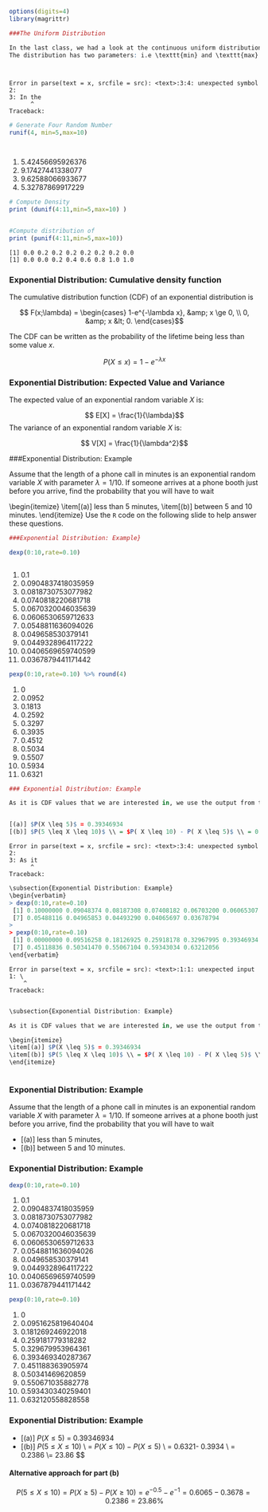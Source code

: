 

```R
options(digits=4)
library(magrittr)

```


```R
###The Uniform Distribution

In the last class, we had a look at the continuous uniform distribution. It is very useful in constructing simulations. Briefly we will look at some relevant \texttt{R} function.
The distribution has two parameters: i.e \texttt{min} and \texttt{max}. (Here chosen as 5 and 10 respectively)




```


    Error in parse(text = x, srcfile = src): <text>:3:4: unexpected symbol
    2: 
    3: In the
          ^
    Traceback:




```R
# Generate Four Random Number
runif(4, min=5,max=10)




```


<ol class="list-inline">
	<li>5.42456695926376</li>
	<li>9.17427441338077</li>
	<li>9.62588066933677</li>
	<li>5.32787869917229</li>
</ol>




```R
# Compute Density
print (dunif(4:11,min=5,max=10) )


#Compute distribution of
print (punif(4:11,min=5,max=10))
```

    [1] 0.0 0.2 0.2 0.2 0.2 0.2 0.2 0.0
    [1] 0.0 0.0 0.2 0.4 0.6 0.8 1.0 1.0


### Exponential Distribution: Cumulative density function

The cumulative distribution function (CDF) of an exponential distribution is

$$
F(x;\lambda) = \begin{cases}
1-e^{-\lambda x}, &amp; x \ge 0, \\
0, &amp; x &lt; 0.
\end{cases}$$

The CDF can be written as the probability of the lifetime being less than some value $x$.

$$ P(X \leq x) = 1-e^{-\lambda x} $$




### Exponential Distribution: Expected Value and Variance

The expected value of an exponential random variable $X$ is:

                  
$$ E[X] = \frac{1}{\lambda}$$
The variance of an exponential random variable $X$ is:

$$ V[X] = \frac{1}{\lambda^2}$$

###Exponential Distribution: Example

Assume that the length of a phone call in minutes is an exponential random variable $X$ with parameter
$\lambda = 1/10$. If someone arrives at a phone booth just before you arrive, find the probability that you
will have to wait 


\begin{itemize}
\item[(a)] less than 5 minutes,
\item[(b)] between 5 and 10 minutes.
\end{itemize}
Use the ``R`` code on the following slide to help answer these questions.





```R
###Exponential Distribution: Example}

dexp(0:10,rate=0.10)



```


<ol class="list-inline">
	<li>0.1</li>
	<li>0.0904837418035959</li>
	<li>0.0818730753077982</li>
	<li>0.0740818220681718</li>
	<li>0.0670320046035639</li>
	<li>0.0606530659712633</li>
	<li>0.0548811636094026</li>
	<li>0.049658530379141</li>
	<li>0.0449328964117222</li>
	<li>0.0406569659740599</li>
	<li>0.0367879441171442</li>
</ol>




```R
pexp(0:10,rate=0.10) %>% round(4)
```


<ol class="list-inline">
	<li>0</li>
	<li>0.0952</li>
	<li>0.1813</li>
	<li>0.2592</li>
	<li>0.3297</li>
	<li>0.3935</li>
	<li>0.4512</li>
	<li>0.5034</li>
	<li>0.5507</li>
	<li>0.5934</li>
	<li>0.6321</li>
</ol>




```R
### Exponential Distribution: Example

As it is CDF values that we are interested in, we use the output from the ``pexp()`` commands.


[(a)] $P(X \leq 5)$ = 0.39346934
[(b)] $P(5 \leq X \leq 10)$ \\ = $P( X \leq 10) - P( X \leq 5)$ \\ = 0.63212056- 0.39346934 \\ = 0.2386512 \\= 23.84 $\$

```


    Error in parse(text = x, srcfile = src): <text>:3:4: unexpected symbol
    2: 
    3: As it
          ^
    Traceback:




```R
\subsection{Exponential Distribution: Example}
\begin{verbatim}
> dexp(0:10,rate=0.10)
 [1] 0.10000000 0.09048374 0.08187308 0.07408182 0.06703200 0.06065307
 [7] 0.05488116 0.04965853 0.04493290 0.04065697 0.03678794
>
> pexp(0:10,rate=0.10)
 [1] 0.00000000 0.09516258 0.18126925 0.25918178 0.32967995 0.39346934
 [7] 0.45118836 0.50341470 0.55067104 0.59343034 0.63212056
\end{verbatim}
```


    Error in parse(text = x, srcfile = src): <text>:1:1: unexpected input
    1: \
        ^
    Traceback:




```R

\subsection{Exponential Distribution: Example}

As it is CDF values that we are interested in, we use the output from the \texttt{pexp()} commands.

\begin{itemize}
\item[(a)] $P(X \leq 5)$ = 0.39346934
\item[(b)] $P(5 \leq X \leq 10)$ \\ = $P( X \leq 10) - P( X \leq 5)$ \\ = 0.63212056- 0.39346934 \\ = 0.2386512 \\= 23.84 $\$
\end{itemize}



```


### Exponential Distribution: Example
Assume that the length of a phone call in minutes is an exponential random variable $X$ with parameter
$\lambda = 1/10$. If someone arrives at a phone booth just before you arrive, find the probability that you
will have to wait 

* [(a)] less than 5 minutes,
* [(b)] between 5 and 10 minutes.





### Exponential Distribution: Example




```R
dexp(0:10,rate=0.10)
```


<ol class="list-inline">
	<li>0.1</li>
	<li>0.0904837418035959</li>
	<li>0.0818730753077982</li>
	<li>0.0740818220681718</li>
	<li>0.0670320046035639</li>
	<li>0.0606530659712633</li>
	<li>0.0548811636094026</li>
	<li>0.049658530379141</li>
	<li>0.0449328964117222</li>
	<li>0.0406569659740599</li>
	<li>0.0367879441171442</li>
</ol>




```R
pexp(0:10,rate=0.10)
```


<ol class="list-inline">
	<li>0</li>
	<li>0.0951625819640404</li>
	<li>0.181269246922018</li>
	<li>0.259181779318282</li>
	<li>0.329679953964361</li>
	<li>0.393469340287367</li>
	<li>0.451188363905974</li>
	<li>0.50341469620859</li>
	<li>0.550671035882778</li>
	<li>0.593430340259401</li>
	<li>0.632120558828558</li>
</ol>




### Exponential Distribution: Example

* [(a)] $P(X \leq 5)$ = 0.39346934
* [(b)] $P(5 \leq X \leq 10)$ \\ = $P( X \leq 10) - P( X \leq 5)$ \\ = 0.6321- 0.3934 \\ = 0.2386 \\= 23.86 $\$

#### Alternative approach for part (b)
$$ P(5 \leq X \leq 10)  = P( X \geq 5) - P( X \geq 10) = e^{-0.5} - e^{-1} =0.6065 - 0.3678 = 0.2386 = 23.86 \%$$

